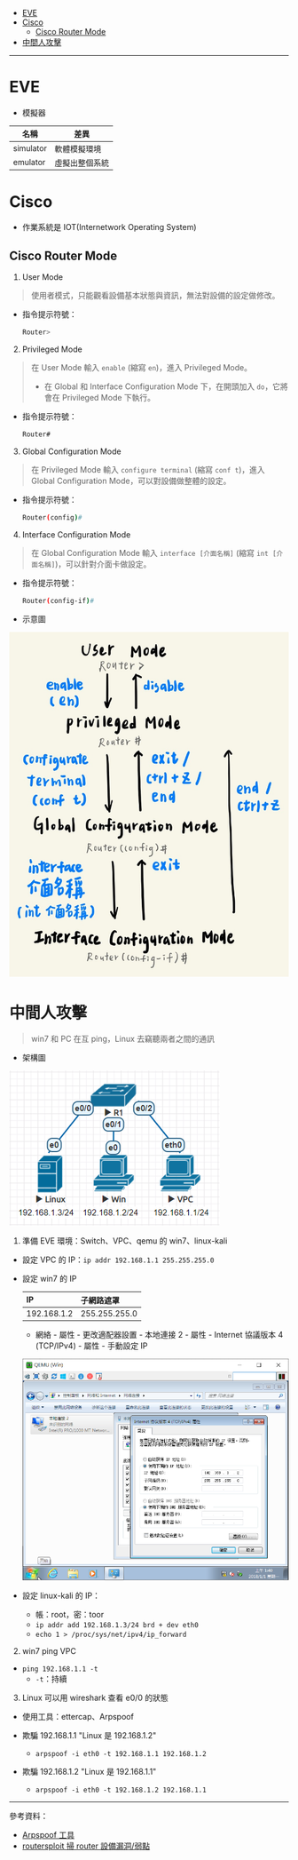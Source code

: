 * [EVE]()
* [Cisco]()
    - [Cisco Router Mode]()
* [中間人攻擊]()
---
# EVE
* 模擬器

名稱|差異
-|-
simulator|軟體模擬環境
emulator|虛擬出整個系統

# Cisco
* 作業系統是 IOT(Internetwork Operating System)

## Cisco Router Mode
1. User Mode
> 使用者模式，只能觀看設備基本狀態與資訊，無法對設備的設定做修改。
* 指令提示符號：

    ```sh
    Router>
    ```
2. Privileged Mode
> 在 User Mode 輸入 `enable` (縮寫 `en`)，進入 Privileged Mode。
> * 在 Global 和 Interface Configuration Mode 下，在開頭加入 `do`，它將會在 Privileged Mode 下執行。
* 指令提示符號：

    ```sh
    Router#
    ```
3. Global Configuration Mode
> 在 Privileged Mode 輸入 `configure terminal` (縮寫 `conf t`)，進入 Global Configuration Mode，可以對設備做整體的設定。
* 指令提示符號：

    ```sh
    Router(config)#
    ```
4. Interface Configuration Mode
> 在 Global Configuration Mode 輸入 `interface [介面名稱]` (縮寫 `int [介面名稱]`)，可以針對介面卡做設定。
* 指令提示符號：

    ```sh
    Router(config-if)#
    ```
* 示意圖

![](Image/W2-20200923/ciscoroutermode.jpg)

# 中間人攻擊
> win7 和 PC 在互 ping，Linux 去竊聽兩者之間的通訊
* 架構圖

![](Image/W2-20200923/Test1.PNG)
1. 準備 EVE 環境：Switch、VPC、qemu 的 win7、linux-kali
* 設定 VPC 的 IP：`ip addr 192.168.1.1 255.255.255.0`
* 設定 win7 的 IP

    IP|子網路遮罩
    -|-
    192.168.1.2|255.255.255.0

    - 網絡 - 屬性 - 更改適配器設置 - 本地連接 2 - 屬性 - Internet 協議版本 4 (TCP/IPv4) - 屬性 - 手動設定 IP

    ![](Image/W2-20200923/winip.PNG)

* 設定 linux-kali 的 IP：
    - 帳：root，密：toor
    - `ip addr add 192.168.1.3/24 brd + dev eth0`
    - `echo 1 > /proc/sys/net/ipv4/ip_forward`

2. win7 ping VPC
* `ping 192.168.1.1 -t`
    - `-t`：持續
3. Linux 可以用 wireshark 查看 e0/0 的狀態
* 使用工具：ettercap、Arpspoof
* 欺騙 192.168.1.1 "Linux 是 192.168.1.2"

    - `arpspoof -i eth0 -t 192.168.1.1 192.168.1.2`
* 欺騙 192.168.1.2 "Linux 是 192.168.1.1"

    - `arpspoof -i eth0 -t 192.168.1.2 192.168.1.1`

---
參考資料：
- [Arpspoof 工具](https://wizardforcel.gitbooks.io/daxueba-kali-linux-tutorial/content/58.html)
- [routersploit 掃 router 設備漏洞/弱點](https://ssorc.tw/7397/routersploit-%E6%8E%83-router-%E8%A8%AD%E5%82%99%E6%BC%8F%E6%B4%9E-%E5%BC%B1%E9%BB%9E/)